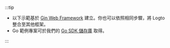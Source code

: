 :::tip

- 以下示範基於 [Gin Web Framework](https://gin-gonic.com) 建立。你也可以依照相同步驟，將 Logto 整合至其他框架。
- Go 範例專案可於我們的 [Go SDK 儲存庫](https://github.com/logto-io/go/tree/v2/gin-sample) 取得。

:::
